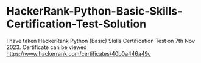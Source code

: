 # HackerRank-Python-Basic-Skills-Certification-Test-Solution
I have taken HackerRank Python (Basic) Skills Certification Test on 7th Nov 2023. Certificate can be viewed  https://www.hackerrank.com/certificates/40b0a446a49c
